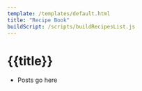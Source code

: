 ```yaml
---
template: /templates/default.html
title: "Recipe Book"
buildScript: /scripts/buildRecipesList.js
---
```


# {{title}}

- Posts go here
